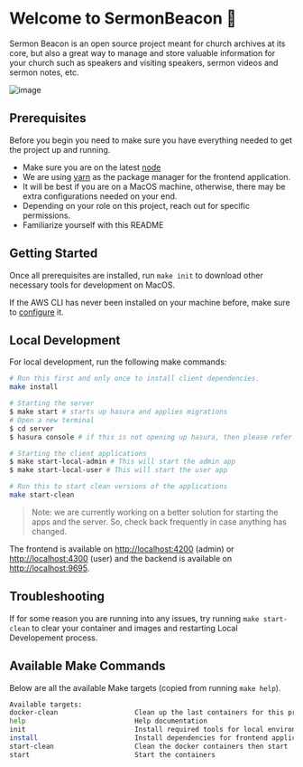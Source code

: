 # Welcome to SermonBeacon 👋

Sermon Beacon is an open source project meant for church archives at its core, but also a great way to manage and store valuable information for your church such as speakers and visiting speakers, sermon videos and sermon notes, etc.

![image](https://user-images.githubusercontent.com/31123803/68713219-98625c80-055a-11ea-8f84-7ac310084660.png)

## Prerequisites

Before you begin you need to make sure you have everything needed to get the project up and running.

* Make sure you are on the latest [node](https://nodejs.org/en/)
* We are using [yarn](https://yarnpkg.com/lang/en/) as the package manager for the frontend application.
* It will be best if you are on a MacOS machine, otherwise, there may be extra configurations needed on your end.
* Depending on your role on this project, reach out for specific permissions.
* Familiarize yourself with this README

## Getting Started

Once all prerequisites are installed, run `make init` to download other necessary tools for development on MacOS.

If the AWS CLI has never been installed on your machine before, make sure to [configure](https://docs.aws.amazon.com/eks/latest/userguide/getting-started-eksctl.html#configure-awscli) it.

## Local Development

For local development, run the following make commands:

```sh
# Run this first and only once to install client dependencies.
make install

# Starting the server
$ make start # starts up hasura and applies migrations
# Open a new terminal
$ cd server
$ hasura console # if this is not opening up hasura, then please refer to the "Getting Started" section.

# Starting the client applications
$ make start-local-admin # This will start the admin app
$ make start-local-user # This will start the user app

# Run this to start clean versions of the applications
make start-clean
```

> Note: we are currently working on a better solution for starting the apps and the server. So, check back frequently in case anything has changed.

The frontend is available on [http://localhost:4200](http://localhost:4200) (admin) or [http://localhost:4300](http://localhost:4300) (user) and the backend is available on [http://localhost:9695](http://localhost:9695).

## Troubleshooting

If for some reason you are running into any issues, try running `make start-clean` to clear your container and images and restarting Local Developement process.

## Available Make Commands

Below are all the available Make targets (copied from running `make help`).

```sh
Available targets:
docker-clean                   Clean up the last containers for this project
help                           Help documentation
init                           Install required tools for local environment on macOS
install                        Install dependencies for frontend application
start-clean                    Clean the docker containers then start
start                          Start the containers
```
